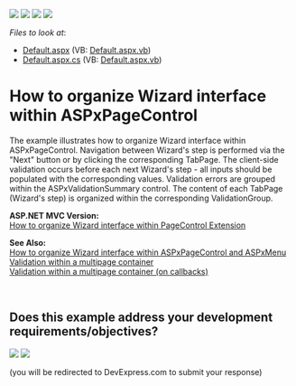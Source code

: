 <!-- default badges list -->
![](https://img.shields.io/endpoint?url=https://codecentral.devexpress.com/api/v1/VersionRange/128564818/17.2.3%2B)
[![](https://img.shields.io/badge/Open_in_DevExpress_Support_Center-FF7200?style=flat-square&logo=DevExpress&logoColor=white)](https://supportcenter.devexpress.com/ticket/details/E3050)
[![](https://img.shields.io/badge/📖_How_to_use_DevExpress_Examples-e9f6fc?style=flat-square)](https://docs.devexpress.com/GeneralInformation/403183)
[![](https://img.shields.io/badge/💬_Leave_Feedback-feecdd?style=flat-square)](#does-this-example-address-your-development-requirementsobjectives)
<!-- default badges end -->
<!-- default file list -->
*Files to look at*:

* [Default.aspx](./CS/Default.aspx) (VB: [Default.aspx.vb](./VB/Default.aspx.vb))
* [Default.aspx.cs](./CS/Default.aspx.cs) (VB: [Default.aspx.vb](./VB/Default.aspx.vb))
<!-- default file list end -->
# How to organize Wizard interface within ASPxPageControl


<p>The example illustrates how to organize Wizard interface within ASPxPageControl. Navigation between Wizard's step is performed via the "Next" button or by clicking the corresponding TabPage. The client-side validation occurs before each next Wizard's step - all  inputs should be populated with the corresponding values. Validation errors are grouped within the ASPxValidationSummary control. The content of each TabPage (Wizard's step) is organized within the corresponding ValidationGroup.</p><p><strong>ASP.NET MVC Version:</strong><br />
<a href="https://www.devexpress.com/Support/Center/p/E3403">How to organize Wizard interface within PageControl Extension</a></p><p><strong>See Also:</strong><br />
<a href="https://www.devexpress.com/Support/Center/p/E3052">How to organize Wizard interface within ASPxPageControl and ASPxMenu</a><br />
<a href="https://www.devexpress.com/Support/Center/p/E12">Validation within a multipage container</a><br />
<a href="https://www.devexpress.com/Support/Center/p/E334">Validation within a multipage container (on callbacks)</a></p>

<br/>


<!-- feedback -->
## Does this example address your development requirements/objectives?

[<img src="https://www.devexpress.com/support/examples/i/yes-button.svg"/>](https://www.devexpress.com/support/examples/survey.xml?utm_source=github&utm_campaign=asp-net-web-forms-page-control-create-a-wizard&~~~was_helpful=yes) [<img src="https://www.devexpress.com/support/examples/i/no-button.svg"/>](https://www.devexpress.com/support/examples/survey.xml?utm_source=github&utm_campaign=asp-net-web-forms-page-control-create-a-wizard&~~~was_helpful=no)

(you will be redirected to DevExpress.com to submit your response)
<!-- feedback end -->
